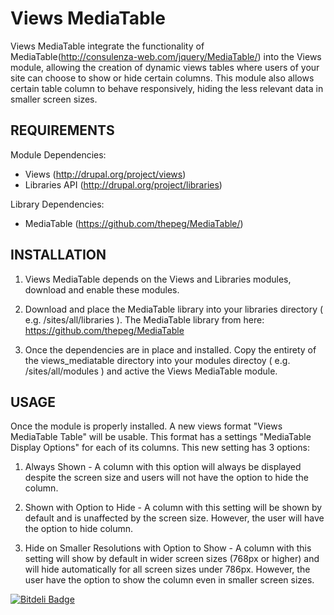 Views MediaTable
==============

Views MediaTable integrate the functionality of MediaTable(http://consulenza-web.com/jquery/MediaTable/) into the Views module, allowing the creation of dynamic views tables where users of your site can choose to show or hide certain columns. This module also allows certain table column to behave responsively, hiding the less relevant data in smaller screen sizes.

## REQUIREMENTS

Module Dependencies:
- Views (http://drupal.org/project/views)
- Libraries API (http://drupal.org/project/libraries)

Library Dependencies:
- MediaTable (https://github.com/thepeg/MediaTable/)

## INSTALLATION

1. Views MediaTable depends on the Views and Libraries modules, download and enable these modules.

2. Download and place the MediaTable library into your libraries directory ( e.g. /sites/all/libraries ). The MediaTable library from here: https://github.com/thepeg/MediaTable

3. Once the dependencies are in place and installed. Copy the entirety of the views_mediatable directory into your modules directoy ( e.g. /sites/all/modules ) and active the Views MediaTable module.

## USAGE

Once the module is properly installed. A new views format "Views MediaTable Table" will be usable. This format has a settings "MediaTable Display Options" for each of its columns. This new setting has 3 options:

1. Always Shown - A column with this option will always be displayed despite the screen size and users will not have the option to hide the column.

2. Shown with Option to Hide - A column with this setting will be shown by default and is unaffected by the screen size. However, the user will have the option to hide column.

3. Hide on Smaller Resolutions with Option to Show - A column with this setting will show by default in wider screen sizes (768px or higher) and will hide automatically for all screen sizes under 786px. However, the user have the option to show the column even in smaller screen sizes.



[![Bitdeli Badge](https://d2weczhvl823v0.cloudfront.net/bmx269/views_mediatable/trend.png)](https://bitdeli.com/free "Bitdeli Badge")

